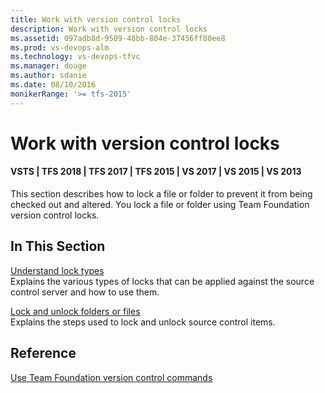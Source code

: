 ```yaml
---
title: Work with version control locks
description: Work with version control locks
ms.assetid: 097adb8d-9509-48bb-804e-37456ff80ee8
ms.prod: vs-devops-alm
ms.technology: vs-devops-tfvc
ms.manager: douge
ms.author: sdanie
ms.date: 08/10/2016
monikerRange: '>= tfs-2015'
---
```



# Work with version control locks

#### VSTS | TFS 2018 | TFS 2017 | TFS 2015 | VS 2017 | VS 2015 | VS 2013

This section describes how to lock a file or folder to prevent it from being checked out and altered. You lock a file or folder using Team Foundation version control locks.

## In This Section

[Understand lock types](understand-lock-types.md)     
Explains the various types of locks that can be applied against the source control server and how to use them.

[Lock and unlock folders or files](lock-unlock-folders-files.md)     
Explains the steps used to lock and unlock source control items.

## Reference

 [Use Team Foundation version control commands](use-team-foundation-version-control-commands.md) 
